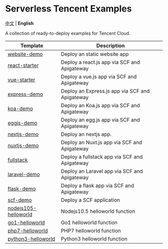 # Serverless Tencent Examples

[中文](./README.md) | **English**

A collection of ready-to-deploy examples for Tencent Cloud.

| Template | Description |
| --- | --- |
| [website-demo](./website-demo) | Deploy an static website app |
| [react-starter](./react-starter) | Deploy a react.js app via SCF and Apigateway |
| [vue-starter](./vue-starter) | Deploy a vue.js app via SCF and Apigateway|
| [express-demo](./express-demo) | Deploy an Express.js app via SCF and Apigateway |
| [koa-demo](./koa-demo) | Deploy an Koa.js app via SCF and Apigateway |
| [eggjs-demo](./egg-demo) | Deploy an egg.js app via SCF and Apigateway |
| [nextjs-demo](./nextjs-demo) | Deploy an nextjs app. |
| [nuxtjs-demo](./nuxtjs-demo) | Deploy an Nuxt.js app via SCF and Apigateway |
| [fullstack](./fullstack) | Deploy a fullstack app via SCF and Apigateway |
| [laravel-demo](./laravel-demo) | Deploy an Laravel app via SCF and Apigateway |
| [flask-demo](./flask-demo) | Deploy a flask app via SCF and Apigateway |
| [scf-demo](./scf-demo) | Deploy a SCF application |
| [nodejs105-helloworld](./nodejs105-helloworld) | Nodejs10.5 helloworld function |
| [go1-helloworld](./go1-helloworld) | Go1 helloworld function |
| [php7-helloworld](./php7-helloworld) | PHP7 helloworld function |
| [python3-helloworld](./python3-helloworld) | Python3 helloworld function |
